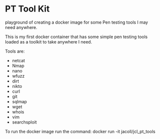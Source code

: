 # PT Tool Kit
playground of creating a docker image for some Pen testing tools I may need anywhere.  

This is my first docker container that has some simple pen testing tools loaded as a toolkit to take anywhere I need.

Tools are:
- netcat
- Nmap
- nano
- wfuzz
- dirt
- nikto
- curl
- git
- sqlmap
- wget
- whois
- vim
- searchsploit

To run the docker image run the command:
docker run -it jacoll/jcl_pt_tools
